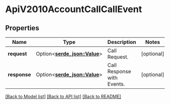 # ApiV2010AccountCallCallEvent

## Properties

Name | Type | Description | Notes
------------ | ------------- | ------------- | -------------
**request** | Option<[**serde_json::Value**](.md)> | Call Request. | [optional]
**response** | Option<[**serde_json::Value**](.md)> | Call Response with Events. | [optional]

[[Back to Model list]](../README.md#documentation-for-models) [[Back to API list]](../README.md#documentation-for-api-endpoints) [[Back to README]](../README.md)



